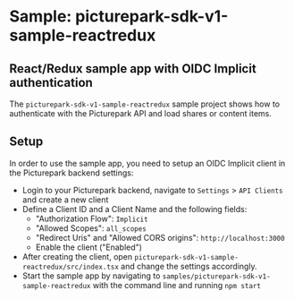 # Sample: picturepark-sdk-v1-sample-reactredux
## React/Redux sample app with OIDC Implicit authentication

The `picturepark-sdk-v1-sample-reactredux` sample project shows how to authenticate with the Picturepark API and load shares or content items.

## Setup

In order to use the sample app, you need to setup an OIDC Implicit client in the Picturepark backend settings: 

- Login to your Picturepark backend, navigate to `Settings` > `API Clients` and create a new client
- Define a Client ID and a Client Name and the following fields:
  - "Authorization Flow": `Implicit`
  - "Allowed Scopes": `all_scopes`
  - "Redirect Uris" and "Allowed CORS origins": `http://localhost:3000` 
  - Enable the client ("Enabled")
- After creating the client, open `picturepark-sdk-v1-sample-reactredux/src/index.tsx` and change the settings accordingly.
- Start the sample app by navigating to `samples/picturepark-sdk-v1-sample-reactredux` with the command line and running `npm start`